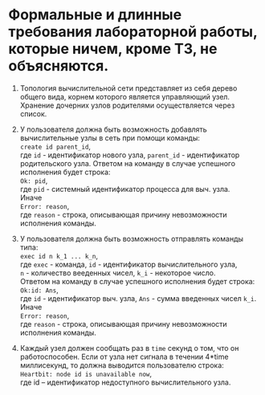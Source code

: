 # Формальные и длинные требования лабораторной работы, которые ничем, кроме ТЗ, не объясняются.

1. Топология вычислительной сети представляет из себя дерево общего вида, корнем которого является управляющий узел. Хранение дочерних узлов родителями осуществляется через список.
   
2. У пользователя должна быть возможность добавлять вычислительные узлы в сеть при помощи команды: \
    `create id parent_id`, \
    где `id` - идентификатор нового узла, `parent_id` - идентификатор родительского узла. 
    Ответом на команду в случае успешного исполнения будет строка: \
    `Ok: pid`, \
    где `pid` - системный идентификатор процесса для выч. узла. \
    Иначе \
    `Error: reason`, \
     где `reason` - строка, описывающая причину невозможности исполнения команды.

3. У пользователя должна быть возможность отправлять команды типа: \
    `exec id n k_1 ... k_n`, \
    где `exec` - команда, `id` - идентификатор вычислительного узла, \
    `n` - количество вееденных чисел, `k_i` - некоторое число. \
    Ответом на команду в случае успешного исполнения будет строка: \
    `Ok:id: Ans`, \
    где `id` - идентификатор выч. узла, `Ans` - сумма введенных чисел `k_i`. \
    Иначе \
    `Error: reason`, \
     где `reason` - строка, описывающая причину невозможности исполнения команды.

4. Каждый узел должен сообщать раз в `time` секунд о том, что он работоспособен. Если от узла нет сигнала в течении 4*time миллисекунд, то должна выводится пользователю строка: \
    `Heartbit: node id is unavailable now`, \
    где id – идентификатор недоступного вычислительного узла.
